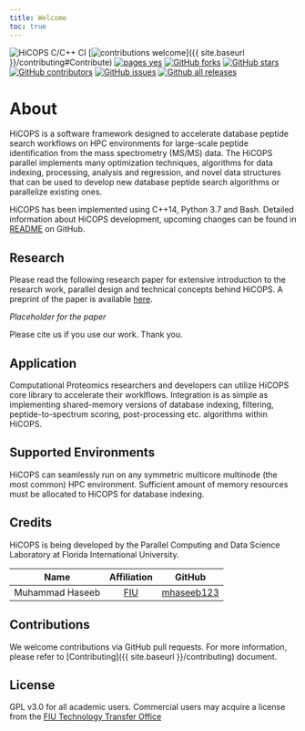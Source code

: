```yaml
---
title: Welcome
toc: true
---
```


![HiCOPS C/C++ CI](https://github.com/mhaseeb123/hicops/workflows/HiCOPS%20CI/badge.svg) [![contributions welcome](https://img.shields.io/badge/contributions-welcome-brightgreen.svg?style=flat)]({{ site.baseurl }}/contributing#Contribute) [![pages yes](https://img.shields.io/badge/pages-yes-blue.svg)](https://mhaseeb123.github.io/hicops) [![GitHub forks](https://img.shields.io/github/forks/mhaseeb123/hicops.svg?style=social&label=Fork&maxAge=2592000)](https://GitHub.com/mhaseeb123/hicops/network/) [![GitHub stars](https://img.shields.io/github/stars/mhaseeb123/hicops.svg?style=social&label=Star&maxAge=2592000)](https://GitHub.com/mhaseeb123/hicops/stargazers/) [![GitHub contributors](https://img.shields.io/github/contributors/mhaseeb123/hicops.svg)](https://GitHub.com/mhaseeb123/hicops/graphs/contributors/) [![GitHub issues](https://img.shields.io/github/issues/mhaseeb123/hicops.svg)](https://GitHub.com/mhaseeb123/hicops/issues/) [![Github all releases](https://img.shields.io/github/downloads/mhaseeb123/hicops/total.svg)](https://GitHub.com/mhaseeb123/hicops/releases/)

# About

HiCOPS is a software framework designed to accelerate database peptide search workflows on HPC environments for large-scale peptide identification from the mass spectrometry (MS/MS) data. The HiCOPS parallel implements many optimization techniques, algorithms for data indexing, processing, analysis and regression, and novel data structures that can be used to develop new database peptide search algorithms or parallelize existing ones.

HiCOPS has been implemented using C++14, Python 3.7 and Bash. Detailed information about HiCOPS development, upcoming changes can be found in [README](https://github.com/mhaseeb123/hicops) on GitHub.

## Research
Please read the following research paper for extensive introduction to the research work, parallel design and technical concepts behind HiCOPS. A preprint of the paper is available [here]().

*Placeholder for the paper*

Please cite us if you use our work. Thank you.

## Application
Computational Proteomics researchers and developers can utilize HiCOPS core library to accelerate their worklflows. Integration is as simple as implementing shared-memory versions of database indexing, filtering, peptide-to-spectrum scoring, post-processing etc. algorithms within HiCOPS.

## Supported Environments
HiCOPS can seamlessly run on any symmetric multicore multinode (the most common) HPC environment. Sufficient amount of memory resources must be allocated to HiCOPS for database indexing.

## Credits
HiCOPS is being developed by the Parallel Computing and Data Science Laboratory at Florida International University.

| Name               |                                        Affiliation                                        |                    GitHub                     |
| ------------------ | :---------------------------------------------------------------------------------------: | :-------------------------------------------: |
| Muhammad Haseeb       |       [FIU](https://tinyurl.com/mhaseeb22)       | [mhaseeb123](https://github.com/mhaseeb123) |

## Contributions
We welcome contributions via GitHub pull requests. For more information, please refer to [Contributing]({{ site.baseurl }}/contributing) document.

## License
GPL v3.0 for all academic users. Commercial users may acquire a license from the [FIU Technology Transfer Office](http://research.fiu.edu/ored/)